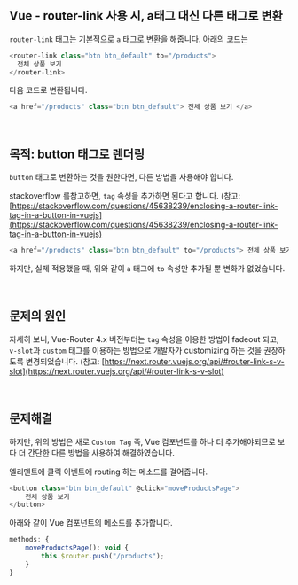 ## Vue - router-link 사용 시, a태그 대신 다른 태그로 변환

`router-link` 태그는 기본적으로 `a` 태그로 변환을 해줍니다.
아래의 코드는

``` javascript
<router-link class="btn btn_default" to="/products">
  전체 상품 보기
</router-link>
```

다음 코드로 변환됩니다.

``` javascript
<a href="/products" class="btn btn_default"> 전체 상품 보기 </a>
```

<br>

## 목적: button 태그로 렌더링

`button` 태그로 변환하는 것을 원한다면, 다른 방법을 사용해야 합니다.

stackoverflow 를참고하면, `tag` 속성을 추가하면 된다고 합니다.
(참고: [https://stackoverflow.com/questions/45638239/enclosing-a-router-link-tag-in-a-button-in-vuejs](https://stackoverflow.com/questions/45638239/enclosing-a-router-link-tag-in-a-button-in-vuejs)

``` javascript
<a href="/products" class="btn btn_default" to="/products"> 전체 상품 보기 </a>
```

하지만, 실제 적용했을 때, 위와 같이 `a` 태그에 `to` 속성만 추가될 뿐 변화가 없었습니다.

<br>

## 문제의 원인

자세히 보니, Vue-Router 4.x 버전부터는 `tag` 속성을 이용한 방법이 fadeout 되고, `v-slot`과 `custom` 태그를 이용하는 방법으로 개발자가 customizing 하는 것을 권장하도록 변경되었습니다.
(참고: [https://next.router.vuejs.org/api/#router-link-s-v-slot](https://next.router.vuejs.org/api/#router-link-s-v-slot)

<br>

## 문제해결

하지만, 위의 방법은 새로 `Custom Tag` 즉, Vue 컴포넌트를 하나 더 추가해야되므로 보다 더 간단한 다른 방법을 사용하여 해결하였습니다.

엘리멘트에 클릭 이벤트에 routing 하는 메소드를 걸어줍니다.

``` javascript
<button class="btn btn_default" @click="moveProductsPage">
    전체 상품 보기
</button>
```

아래와 같이 Vue 컴포넌트의 메소드를 추가합니다.

``` javascript
methods: {
    moveProductsPage(): void {
        this.$router.push("/products");
    }
}
```